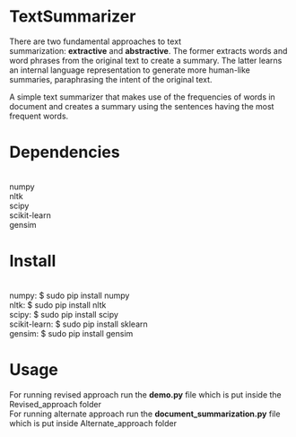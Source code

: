 # TextSummarizer
There are two fundamental approaches to text summarization: __extractive__ and __abstractive__. 
The former extracts words and word phrases from the original text to create a summary. The latter learns an internal language representation to generate more human-like summaries, paraphrasing the intent of the original text. 

A simple text summarizer that makes use of the frequencies of words in document and creates a summary using the sentences having the most frequent words.

# Dependencies
<br>numpy
<br>nltk
<br>scipy
<br>scikit-learn
<br>gensim

# Install
<br>numpy:        $ sudo pip install numpy
<br>nltk:         $ sudo pip install nltk
<br>scipy:        $ sudo pip install scipy
<br>scikit-learn: $ sudo pip install sklearn
<br>gensim:       $ sudo pip install gensim

# Usage
For running revised approach run the __demo.py__ file which is put inside the Revised_approach folder<br>
For running alternate approach run the __document_summarization.py__ file which is put inside Alternate_approach folder


